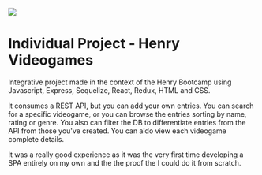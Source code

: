 <p align='left'>
    <img src='https://static.wixstatic.com/media/85087f_0d84cbeaeb824fca8f7ff18d7c9eaafd~mv2.png/v1/fill/w_160,h_30,al_c,q_85,usm_0.66_1.00_0.01/Logo_completo_Color_1PNG.webp' </img>
</p>

# Individual Project - Henry Videogames

Integrative project made in the context of the Henry Bootcamp using Javascript, Express, Sequelize, React, Redux, HTML and CSS.

It consumes a REST API, but you can add your own entries. You can search for a specific videogame, or you can browse the entries sorting by name, rating or genre. You also can filter the DB to differentiate entries from the API from those you've created. You can aldo view each videogame complete details.

It was a really good experience as it was the very first time developing a SPA entirely on my own and the the proof the I could do it from scratch.

